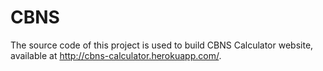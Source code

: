 # CBNS
 
The source code of this project is used to build CBNS Calculator website, available at http://cbns-calculator.herokuapp.com/.

 